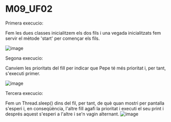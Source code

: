 # M09_UF02

Primera execucio:

Fem les dues classes inicialitzem els dos fils i una vegada inicialitzats fem servir el mètode 'start' per començar els fils.

![image](https://github.com/user-attachments/assets/fd153252-49fa-4eef-a359-fe1df09ef8aa)


Segona execucio:

Canviem les prioritats del fill per indicar que Pepe té més prioritat i, per tant, s'executi primer.

![image](https://github.com/user-attachments/assets/64e610cb-aca9-4d33-b280-e7f104d8458c)


Tercera execucio:

Fem un Thread.sleep() dins del fil, per tant, de què quan mostri per pantalla s'esperi i, en conseqüència, l'altre fill agafi la prioritat i executi el seu print i després aquest s'esperi a l'altre i se'n vagin alternant.
![image](https://github.com/user-attachments/assets/44a6f3cc-6f93-43ec-b1de-39856da62673)
